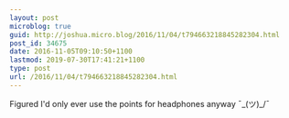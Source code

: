 ```yaml
---
layout: post
microblog: true
guid: http://joshua.micro.blog/2016/11/04/t794663218845282304.html
post_id: 34675
date: 2016-11-05T09:10:50+1100
lastmod: 2019-07-30T17:41:21+1100
type: post
url: /2016/11/04/t794663218845282304.html
---
```

Figured I'd only ever use the points for headphones anyway ¯\_(ツ)_/¯
